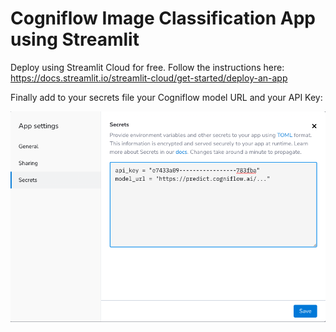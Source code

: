# Cogniflow Image Classification App using Streamlit

Deploy using Streamlit Cloud for free.
Follow the instructions here: https://docs.streamlit.io/streamlit-cloud/get-started/deploy-an-app

Finally add to your secrets file your Cogniflow model URL and your API Key:

![secrets](https://github.com/cogniflow/image-streamlit/raw/main/secrets.png)


